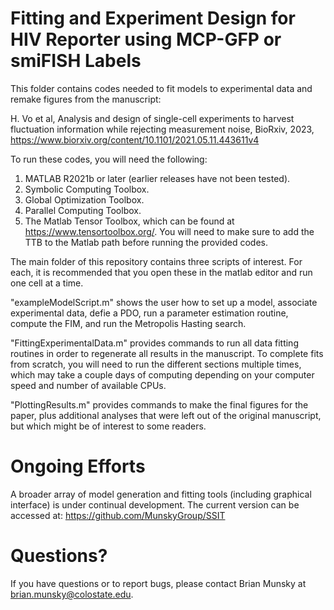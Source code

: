 # Fitting and Experiment Design for HIV Reporter using MCP-GFP or smiFISH Labels

This folder contains codes needed to fit models to experimental data and remake figures from the manuscript:

H. Vo et al, Analysis and design of single-cell experiments to harvest fluctuation information while rejecting measurement noise, BioRxiv, 2023, https://www.biorxiv.org/content/10.1101/2021.05.11.443611v4

To run these codes, you will need the following:
1. MATLAB R2021b or later (earlier releases have not been tested).
2. Symbolic Computing Toolbox.
3. Global Optimization Toolbox.
4. Parallel Computing Toolbox.
5. The Matlab Tensor Toolbox, which can be found at https://www.tensortoolbox.org/.  You will need to make sure to add the TTB to the Matlab path before running the provided codes.

The main folder of this repository contains three scripts of interest.  For each, it is recommended that you open these in the matlab editor and run one cell at a time.

"exampleModelScript.m" shows the user how to set up a model, associate experimental data, defie a PDO, run a parameter estimation routine, compute the FIM, and run the Metropolis Hasting search.

"FittingExperimentalData.m" provides commands to run all data fitting routines in order to regenerate all results in the manuscript. To complete fits from scratch, you will need to run the different sections multiple times, which may take a couple days of computing depending on your computer speed and number of available CPUs. 

"PlottingResults.m" provides commands to make the final figures for the paper, plus additional analyses that were left out of the original manuscript, but which might be of interest to some readers.

# Ongoing Efforts

A broader array of model generation and fitting tools (including graphical interface) is under continual development. The current version can be accessed at: https://github.com/MunskyGroup/SSIT

# Questions?

If you have questions or to report bugs, please contact Brian Munsky at brian.munsky@colostate.edu.
